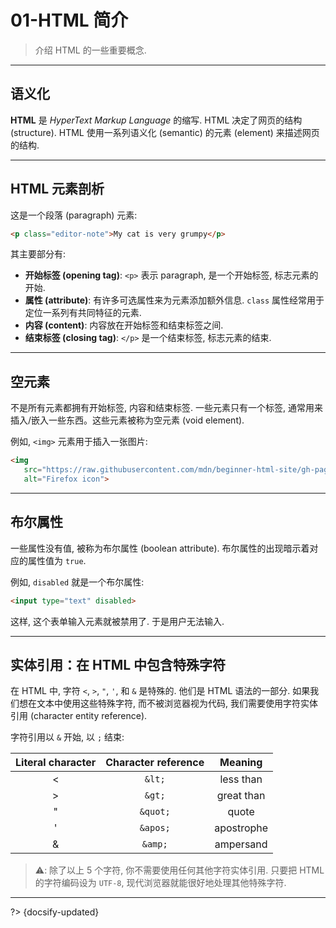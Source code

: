 # 01-HTML 简介

> 介绍 HTML 的一些重要概念.

---

## 语义化

**HTML** 是 *HyperText Markup Language* 的缩写. HTML 决定了网页的结构 (structure). HTML 使用一系列语义化 (semantic) 的元素 (element) 来描述网页的结构.

---

## HTML 元素剖析

这是一个段落 (paragraph) 元素:

```html
<p class="editor-note">My cat is very grumpy</p>
```

其主要部分有:

- **开始标签 (opening tag)**: `<p>` 表示 paragraph, 是一个开始标签, 标志元素的开始.
- **属性 (attribute)**: 有许多可选属性来为元素添加额外信息. `class` 属性经常用于定位一系列有共同特征的元素.
- **内容 (content)**: 内容放在开始标签和结束标签之间.
- **结束标签 (closing tag)**: `</p>` 是一个结束标签, 标志元素的结束.

---

## 空元素

不是所有元素都拥有开始标签, 内容和结束标签. 一些元素只有一个标签, 通常用来插入/嵌入一些东西。这些元素被称为空元素 (void element).

例如, `<img>` 元素用于插入一张图片:

 ```html
<img
    src="https://raw.githubusercontent.com/mdn/beginner-html-site/gh-pages/images/firefox-icon.png"
    alt="Firefox icon">
 ```

---

## 布尔属性

一些属性没有值, 被称为布尔属性 (boolean attribute). 布尔属性的出现暗示着对应的属性值为 `true`.

例如, `disabled` 就是一个布尔属性:

```html
<input type="text" disabled>
```

这样, 这个表单输入元素就被禁用了. 于是用户无法输入.

---

## 实体引用：在 HTML 中包含特殊字符

在 HTML 中, 字符 `<`, `>`, `"`, `'`, 和 `&` 是特殊的. 他们是 HTML 语法的一部分. 如果我们想在文本中使用这些特殊字符, 而不被浏览器视为代码, 我们需要使用字符实体引用 (character entity reference).

字符引用以 `&` 开始, 以 `;` 结束:

| Literal character | Character reference |  Meaning   |
| :---------------: | :-----------------: | :--------: |
|         <         |       `&lt;`        | less than  |
|         >         |       `&gt;`        | great than |
|         "         |      `&quot;`       |   quote    |
|         '         |      `&apos;`       | apostrophe |
|         &         |       `&amp;`       | ampersand  |

> ⚠️: 除了以上 5 个字符, 你不需要使用任何其他字符实体引用. 只要把 HTML 的字符编码设为 `UTF-8`, 现代浏览器就能很好地处理其他特殊字符.

---

?> {docsify-updated}